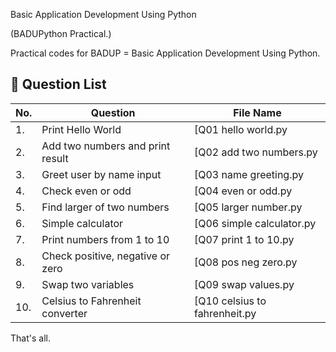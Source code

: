 Basic Application Development Using Python

(BADUPython Practical.)

Practical codes for BADUP = Basic Application Development Using Python.

## 🔢 Question List

| No. | Question                             | File Name                            |
|-----|--------------------------------------|--------------------------------------|
| 1.  | Print Hello World                    | [Q01 hello world.py |
| 2.  | Add two numbers and print result     | [Q02 add two numbers.py |
| 3.  | Greet user by name input             | [Q03 name greeting.py |
| 4.  | Check even or odd                    | [Q04 even or odd.py |
| 5.  | Find larger of two numbers           | [Q05 larger number.py |
| 6.  | Simple calculator                    | [Q06 simple calculator.py |
| 7.  | Print numbers from 1 to 10           | [Q07 print 1 to 10.py |
| 8.  | Check positive, negative or zero     | [Q08 pos neg zero.py |
| 9.  | Swap two variables                   | [Q09 swap values.py |
| 10. | Celsius to Fahrenheit converter      | [Q10 celsius to fahrenheit.py |

That's all.
